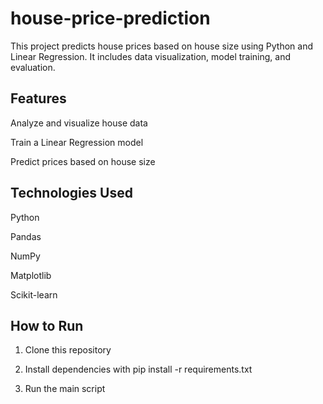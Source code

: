 # house-price-prediction
This project predicts house prices based on house size using Python and Linear Regression. It includes data visualization, model training, and evaluation.

## Features

Analyze and visualize house data

Train a Linear Regression model

Predict prices based on house size

## Technologies Used

Python

Pandas

NumPy

Matplotlib

Scikit-learn

## How to Run

1. Clone this repository

2. Install dependencies with pip install -r requirements.txt

3. Run the main script
